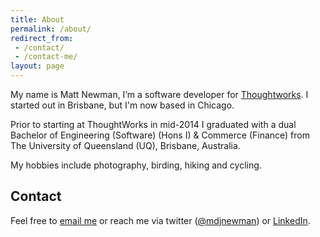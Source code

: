 ```yaml
---
title: About
permalink: /about/
redirect_from:
 - /contact/
 - /contact-me/
layout: page
---
```


My name is Matt Newman, I’m a software developer for [Thoughtworks](https://www.thoughtworks.com/).
I started out in Brisbane, but I'm now based in Chicago.

Prior to starting at ThoughtWorks in mid-2014 I graduated with a dual Bachelor of
Engineering (Software) (Hons I) & Commerce (Finance) from The University of
Queensland (UQ), Brisbane, Australia.

My hobbies include photography, birding, hiking and cycling.

Contact
-------

Feel free to
<a href="http://www.google.com/recaptcha/mailhide/d?k=01SIVZ0fdnR1M6C2e8dizHmg==&amp;c=jOyNpMNtlZAHoDGHT1OQ_PYpC59pvugn_bmGD6SgB0Q=" onclick="window.open('http://www.google.com/recaptcha/mailhide/d?k\07501SIVZ0fdnR1M6C2e8dizHmg\75\75\46c\75jOyNpMNtlZAHoDGHT1OQ_PYpC59pvugn_bmGD6SgB0Q\075', '', 'toolbar=0,scrollbars=0,location=0,statusbar=0,menubar=0,resizable=0,width=500,height=300'); return false;" title="Reveal this e-mail address">email me</a>
or reach me via twitter ([@mdjnewman](https://twitter.com/mdjnewman)) or
[LinkedIn](https://www.linkedin.com/in/mdjnewman/).
